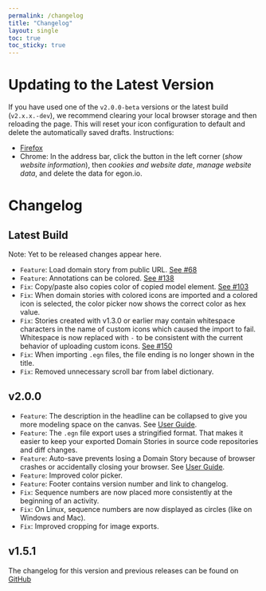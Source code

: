 ```yaml
---
permalink: /changelog
title: "Changelog"
layout: single
toc: true
toc_sticky: true
---
```

# Updating to the Latest Version

If you have used one of the `v2.0.0-beta` versions or the latest build (`v2.x.x.-dev`), we recommend clearing your local browser storage and then reloading the page. This will reset your icon configuration to default and delete the automatically saved drafts. Instructions:
- [Firefox](https://support.mozilla.org/en-US/kb/clear-cookies-and-site-data-firefox#w_clear-cookies-for-the-current-website)
- Chrome: In the address bar, click the button in the left corner (*show website information*), then *cookies and website date*, *manage website data*, and delete the data for egon.io.

# Changelog

## Latest Build

Note: Yet to be released changes appear here.

- `Feature`: Load domain story from public URL. [See #68](https://github.com/WPS/egon.io/issues/68)
- `Feature`: Annotations can be colored. [See #138](https://github.com/WPS/egon.io/issues/138)
- `Fix`: Copy/paste also copies color of copied model element. [See #103](https://github.com/WPS/egon.io/issues/103)
- `Fix`: When domain stories with colored icons are imported and a colored icon is selected, the color picker now shows the correct color as hex value.
- `Fix`: Stories created with v1.3.0 or earlier may contain whitespace characters in the name of custom icons which caused the import to fail. Whitespace is now replaced with `-` to be consistent with the current behavior of uploading custom icons. [See #150](https://github.com/WPS/egon.io/issues/150)
- `Fix`: When importing `.egn` files, the file ending is no longer shown in the title.
- `Fix`: Removed unnecessary scroll bar from label dictionary.

## v2.0.0
- `Feature`: The description in the headline can be collapsed to give you more modeling space on the canvas. See [User Guide](https://egon.io/howto#headline).
- `Feature`: The `.egn` file export uses a stringified format.  That makes it easier to keep your exported Domain Stories in source code repositories and diff changes. 
- `Feature`: Auto-save prevents losing a Domain Story because of browser crashes or accidentally closing your browser. See [User Guide](https://egon.io/howto#auto-save-and-creating-new-domain-stories).
- `Feature`: Improved color picker.
- `Feature`: Footer contains version number and link to changelog.
- `Fix`: Sequence numbers are now placed more consistently at the beginning of an activity.
- `Fix`: On Linux, sequence numbers are now displayed as circles (like on Windows and Mac).
- `Fix`: Improved cropping for image exports.


## v1.5.1
The changelog for this version and previous releases can be found on [GitHub](https://github.com/WPS/egon.io/releases)
